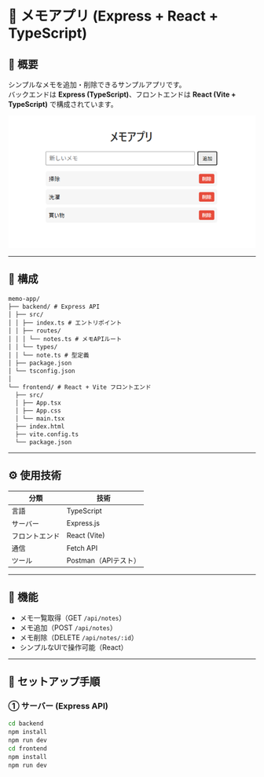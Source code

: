 # 📝 メモアプリ (Express + React + TypeScript)

## 📖 概要
シンプルなメモを追加・削除できるサンプルアプリです。  
バックエンドは **Express (TypeScript)**、フロントエンドは **React (Vite + TypeScript)** で構成されています。

![アプリのスクリーンショット](./docs/images/screenshot.png)

---

## 🧩 構成

```
memo-app/
├── backend/ # Express API
│ ├── src/
│ │ ├── index.ts # エントリポイント
│ │ ├── routes/
│ │ │ └── notes.ts # メモAPIルート
│ │ └── types/
│ │ └── note.ts # 型定義
│ ├── package.json
│ └── tsconfig.json
│
└── frontend/ # React + Vite フロントエンド
  ├── src/
  │ ├── App.tsx
  │ ├── App.css
  │ └── main.tsx
  ├── index.html
  ├── vite.config.ts
  └── package.json
```


---

## ⚙️ 使用技術

| 分類 | 技術 |
|------|------|
| 言語 | TypeScript |
| サーバー | Express.js |
| フロントエンド | React (Vite) |
| 通信 | Fetch API |
| ツール | Postman（APIテスト） |

---

## 🚀 機能

- メモ一覧取得（GET `/api/notes`）
- メモ追加（POST `/api/notes`）
- メモ削除（DELETE `/api/notes/:id`）
- シンプルなUIで操作可能（React）

---

## 🧭 セットアップ手順

### ① サーバー (Express API)

```bash
cd backend
npm install
npm run dev
cd frontend
npm install
npm run dev
```
